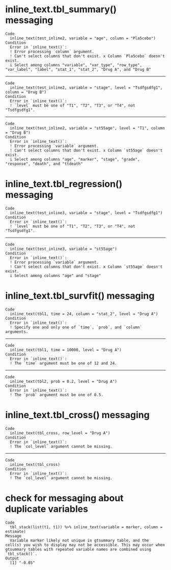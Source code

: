 # inline_text.tbl_summary() messaging

    Code
      inline_text(test_inline2, variable = "age", column = "Pla5cebo")
    Condition
      Error in `inline_text()`:
      ! Error processing `column` argument.
      ! Can't select columns that don't exist. x Column `Pla5cebo` doesn't exist.
      i Select among columns "variable", "var_type", "row_type", "var_label", "label", "stat_1", "stat_2", "Drug A", and "Drug B"

---

    Code
      inline_text(test_inline2, variable = "stage", level = "Tsdfgsdfg1", column = "Drug B")
    Condition
      Error in `inline_text()`:
      ! `level` must be one of "T1", "T2", "T3", or "T4", not "Tsdfgsdfg1".

---

    Code
      inline_text(test_inline2, variable = "st55age", level = "T1", column = "Drug B")
    Condition
      Error in `inline_text()`:
      ! Error processing `variable` argument.
      ! Can't select columns that don't exist. x Column `st55age` doesn't exist.
      i Select among columns "age", "marker", "stage", "grade", "response", "death", and "ttdeath"

# inline_text.tbl_regression() messaging

    Code
      inline_text(test_inline3, variable = "stage", level = "Tsdfgsdfg1")
    Condition
      Error in `inline_text()`:
      ! `level` must be one of "T1", "T2", "T3", or "T4", not "Tsdfgsdfg1".

---

    Code
      inline_text(test_inline3, variable = "st55age")
    Condition
      Error in `inline_text()`:
      ! Error processing `variable` argument.
      ! Can't select columns that don't exist. x Column `st55age` doesn't exist.
      i Select among columns "age" and "stage"

# inline_text.tbl_survfit() messaging

    Code
      inline_text(tbl1, time = 24, column = "stat_2", level = "Drug A")
    Condition
      Error in `inline_text()`:
      ! Specify one and only one of `time`, `prob`, and `column` arguments.

---

    Code
      inline_text(tbl1, time = 10000, level = "Drug A")
    Condition
      Error in `inline_text()`:
      ! The `time` argument must be one of 12 and 24.

---

    Code
      inline_text(tbl2, prob = 0.2, level = "Drug A")
    Condition
      Error in `inline_text()`:
      ! The `prob` argument must be one of 0.5.

# inline_text.tbl_cross() messaging

    Code
      inline_text(tbl_cross, row_level = "Drug A")
    Condition
      Error in `inline_text()`:
      ! The `col_level` argument cannot be missing.

---

    Code
      inline_text(tbl_cross)
    Condition
      Error in `inline_text()`:
      ! The `col_level` argument cannot be missing.

# check for messaging about duplicate variables

    Code
      tbl_stack(list(t1, t1)) %>% inline_text(variable = marker, column = estimate)
    Message
      Variable marker likely not unique in gtsummary table, and the cell(s) you wish to display may not be accessible. This may occur when gtsummary tables with repeated variable names are combined using `tbl_stack()`.
    Output
      [1] "-0.05"

